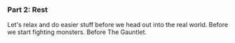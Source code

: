 
### Part 2: Rest


Let's relax and do easier stuff before we head out into the real world. Before we start fighting monsters. Before The Gauntlet.
